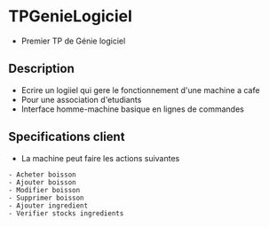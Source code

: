 # TPGenieLogiciel

- Premier TP de Génie logiciel

## Description

- Ecrire un logiiel qui gere le fonctionnement d'une machine a cafe 
- Pour une association d'etudiants
- Interface homme-machine basique en lignes de commandes

## Specifications client

- La machine peut faire les actions suivantes
```
- Acheter boisson
- Ajouter boisson
- Modifier boisson
- Supprimer boisson
- Ajouter ingredient
- Verifier stocks ingredients
```